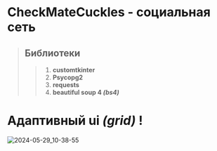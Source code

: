 # CheckMateCuckles - социальная сеть
> ## Библиотеки
>> 1. **customtkinter**
>> 2. **Psycopg2**
>> 3. **requests**
>> 4. **beautiful soup 4 *(bs4)***
# Адаптивный ui *(grid)* !
![2024-05-29_10-38-55](https://github.com/mokinprokin/CheckMateCuckles/assets/106832520/98d43343-6042-4693-bd88-8048a631a60f)
